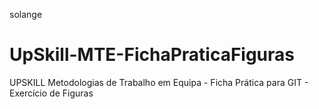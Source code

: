 solange
# UpSkill-MTE-FichaPraticaFiguras
UPSKILL Metodologias de Trabalho em Equipa - Ficha Prática para GIT - Exercício de Figuras
